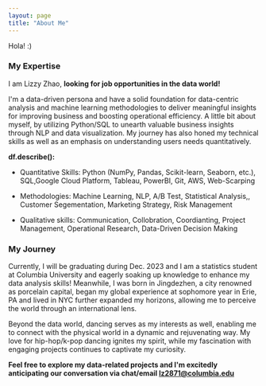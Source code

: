 ```yaml
---
layout: page
title: "About Me"
---
```

Hola!
:)

### My Expertise ###
I am Lizzy Zhao, **looking for job opportunities in the data world!**

I'm a data-driven persona and have a solid foundation for data-centric analysis and machine learning methodologies to deliver meaningful insights for improving business and boosting operational efficiency. A little bit about myself, by utilizing Python/SQL to unearth valuable business insights through NLP and data visualization. My journey has also honed my technical skills as well as an emphasis on understanding users needs quantitatively. 

**df.describe():**
 - Quantitative Skills: Python (NumPy, Pandas, Scikit-learn, Seaborn, etc.), SQL,Google Cloud Platform, Tableau, PowerBI, Git, AWS, Web-Scarping
   
 - Methodologies: Machine Learning, NLP, A/B Test, Statistical Analysis,, Customer Segementation, Marketing Strategy, Risk Management
   
 - Qualitative skills: Communication, Collobration, Coordianting, Project Management, Operational Research, Data-Driven Decision Making

### My Journey ###

Currently, I will be graduating during Dec. 2023 and I am a statistics student at Columbia University and eagerly soaking up knowledge to enhance my data analysis skills! Meanwhile, I was born in Jingdezhen, a city renowned as porcelain capital, began my global experience at sophomore year in Erie, PA and lived in NYC further expanded my horizons, allowing me to perceive the world through an international lens.

Beyond the data world, dancing serves as my interests as well, enabling me to connect with the physical world in a dynamic and rejuvenating way. My love for hip-hop/k-pop dancing ignites my spirit, while my fascination with engaging projects continues to captivate my curiosity.

**Feel free to explore my data-related projects and I'm excitedly anticipating our conversation via chat/email lz2871@columbia.edu**



